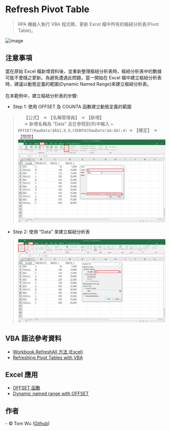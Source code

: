 # Refresh Pivot Table   
> RPA 機器人執行 VBA 程式碼，更新 Excel 檔中所有的樞紐分析表(Pivot Table)。   

![image](./README_gif/Demo.gif)

## 注意事項  
當在原始 Excel 檔新增資料後，並重新整理樞紐分析表時，樞紐分析表中的數據可能不會隨之更新。為避免遭遇此問題，當一開始在 Excel 檔中建立樞紐分析表時，建議以動態定義的範圍(Dynamic Named Range)來建立樞紐分析表。  
<br/>
在本範例中，建立樞紐分析表的步驟:  
- Step 1: 使用 OFFSET 及 COUNTA 函數建立動態定義的範圍  
> &emsp; 【公式】 &rarr; 【名稱管理員】 &rarr; 【新增】  
> &emsp;  &rarr; 新增名稱為 "Data" 且在參照到(R)中輸入 ``` = OFFSET(RawData!$A$1,0,0,COUNTA(RawData!$A:$A),4) ``` &rarr; 【確定】 &rarr; 【關閉】  
> ![image](./README_gif/Step1_建立動態定義的範圍.png)
- Step 2: 使用 "Data" 來建立樞紐分析表    
> ![image](./README_gif/Step2_建立樞紐分析表.png)



## VBA 語法參考資料  
- [Workbook.RefreshAll 方法 (Excel)](https://docs.microsoft.com/zh-tw/office/vba/api/excel.workbook.refreshall)   
- [Refreshing Pivot Tables with VBA](https://wellsr.com/vba/2020/excel/vba-refresh-pivot-tables/ "使用 VBA 更新樞紐分析表")  

## Excel 應用    
- [OFFSET 函數](https://support.microsoft.com/zh-tw/office/offset-%E5%87%BD%E6%95%B8-c8de19ae-dd79-4b9b-a14e-b4d906d11b66)  
- [Dynamic named range with OFFSET](https://exceljet.net/formula/dynamic-named-range-with-offset "建立動態定義的範圍")  

## 作者
<span> - &copy; Tom Wu (<a href="https://github.com/YenLinWu">Github</a>) </span>  
